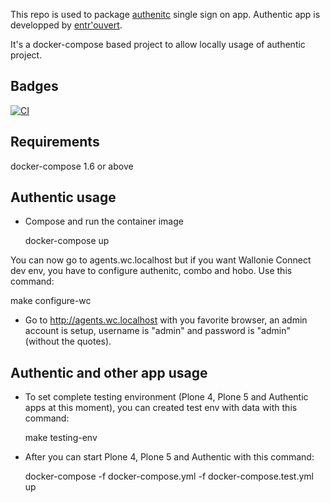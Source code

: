 This repo is used to package [authenitc](https://authentic2.readthedocs.io/en/stable/) single sign on app.
Authentic app is developped by [entr'ouvert](https://www.entrouvert.com). 

It's a docker-compose based project to allow locally usage of authentic project.

## Badges

[![CI](https://github.com/IMIO/docker-authentic/actions/workflows/ci.yml/badge.svg)](https://github.com/IMIO/docker-authentic/actions/workflows/ci.yml)

## Requirements

docker-compose 1.6 or above

## Authentic usage

- Compose and run the container image

  docker-compose up

You can now go to agents.wc.localhost but if you want Wallonie Connect dev env, you have to configure authenitc, combo and hobo. Use this command:

  make configure-wc

- Go to http://agents.wc.localhost with you favorite browser, an admin account is
  setup, username is "admin" and password is "admin" (without the quotes).

## Authentic and other app usage

- To set complete testing environment (Plone 4, Plone 5 and Authentic apps at this moment), you can created test env with data with this command:

  make testing-env

- After you can start Plone 4, Plone 5 and Authentic with this command:

  docker-compose -f docker-compose.yml -f docker-compose.test.yml up

